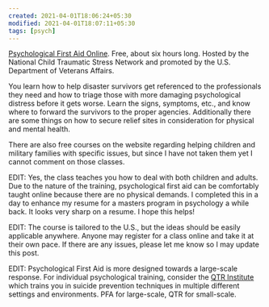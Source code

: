 ```yaml
---
created: 2021-04-01T18:06:24+05:30
modified: 2021-04-01T18:07:11+05:30
tags: [psych]
---
```


 [Psychological First Aid Online](https://learn.nctsn.org/enrol/index.php?id=38). Free, about six hours long. Hosted by the National Child Traumatic Stress Network and promoted by the U.S. Department of Veterans Affairs. 

You learn how to help disaster survivors get referenced to the professionals they need and how to triage those with more damaging psychological distress before it gets worse. Learn the signs, symptoms, etc., and know where to forward the survivors to the proper agencies. Additionally there are some things on how to secure relief sites in consideration for physical and mental health.

There are also free courses on the website regarding helping children and military families with specific issues, but since I have not taken them yet I cannot comment on those classes.

EDIT: Yes, the class teaches you how to deal with both children and adults. Due to the nature of the training, psychological first aid can be comfortably taught online because there are no physical demands. I completed this in a day to enhance my resume for a masters program in psychology a while back. It looks very sharp on a resume. I hope this helps!

EDIT: The course is tailored to the U.S., but the ideas should be easily applicable anywhere. Anyone may register for a class online and take it at their own pace. If there are any issues, please let me know so I may update this post.

EDIT: Psychological First Aid is more designed towards a large-scale response. For individual psychological training, consider the [QTR Institute](https://www.qprinstitute.com/professional-training) which trains you in suicide prevention techniques in multiple different settings and environments. PFA for large-scale, QTR for small-scale. 
